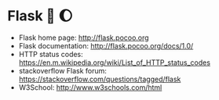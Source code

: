 # Flask :rocket: :moon:

* Flask home page: http://flask.pocoo.org
* Flask documentation: http://flask.pocoo.org/docs/1.0/
* HTTP status codes: https://en.m.wikipedia.org/wiki/List_of_HTTP_status_codes
* stackoverflow Flask forum: https://stackoverflow.com/questions/tagged/flask
* W3School: http://www.w3schools.com/html

